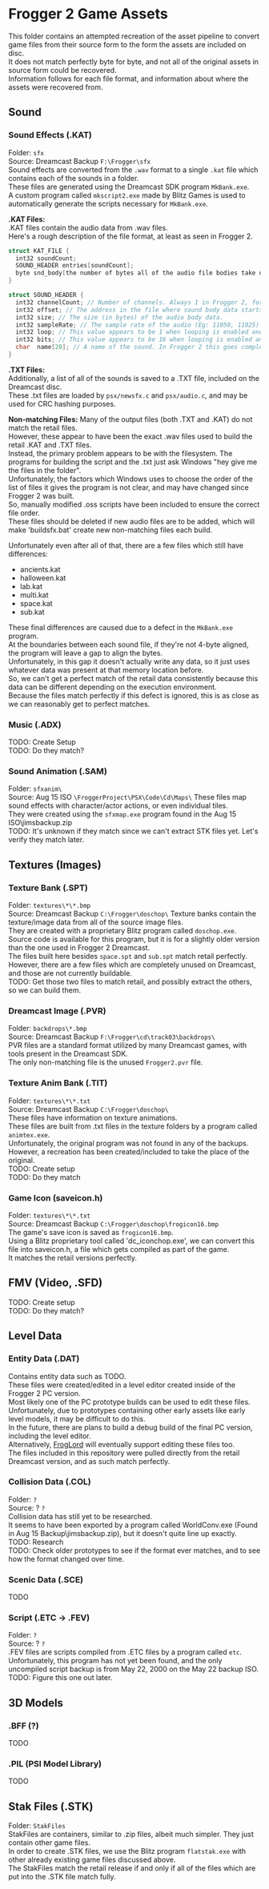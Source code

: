 # Frogger 2 Game Assets

This folder contains an attempted recreation of the asset pipeline to convert game files from their source form to the form the assets are included on disc.  
It does not match perfectly byte for byte, and not all of the original assets in source form could be recovered.  
Information follows for each file format, and information about where the assets were recovered from.  

## Sound
### Sound Effects (.KAT)
Folder: `sfx`  
Source: Dreamcast Backup `F:\Frogger\sfx`  
Sound effects are converted from the `.wav` format to a single `.kat` file which contains each of the sounds in a folder.  
These files are generated using the Dreamcast SDK program `MkBank.exe`.  
A custom program called `mkscript2.exe` made by Blitz Games is used to automatically generate the scripts necessary for `MkBank.exe`.  

**.KAT Files:**  
.KAT files contain the audio data from .wav files.  
Here's a rough description of the file format, at least as seen in Frogger 2.  
```c
struct KAT_FILE {
  int32 soundCount;
  SOUND_HEADER entries[soundCount];
  byte snd_body[the number of bytes all of the audio file bodies take up];
}

struct SOUND_HEADER {
  int32 channelCount; // Number of channels. Always 1 in Frogger 2, for mono audio.
  int32 offset; // The address in the file where sound body data starts.
  int32 size; // The size (in bytes) of the audio body data.
  int32 sampleRate; // The sample rate of the audio (Eg: 11050, 11025)
  int32 loop; // This value appears to be 1 when looping is enabled and 0 when it is not. This value may have other properties too.
  int32 bits; // This value appears to be 16 when looping is enabled and 4 when it is not. This value may have other properties too.
  char  name[20]; // A name of the sound. In Frogger 2 this goes completely empty / unused.
}
```

**.TXT Files:**  
Additionally, a list of all of the sounds is saved to a .TXT file, included on the Dreamcast disc.  
These .txt files are loaded by `psx/newsfx.c` and `psx/audio.c`, and may be used for CRC hashing purposes.  

**Non-matching Files:**
Many of the output files (both .TXT and .KAT) do not match the retail files.  
However, these appear to have been the exact .wav files used to build the retail .KAT and .TXT files.  
Instead, the primary problem appears to be with the filesystem. The programs for building the script and the .txt just ask Windows "hey give me the files in the folder".  
Unfortunately, the factors which Windows uses to choose the order of the list of files it gives the program is not clear, and may have changed since Frogger 2 was built.  
So, manually modified .oss scripts have been included to ensure the correct file order.  
These files should be deleted if new audio files are to be added, which will make 'buildsfx.bat' create new non-matching files each build.  

Unfortunately even after all of that, there are a few files which still have differences:  
 - ancients.kat  
 - halloween.kat  
 - lab.kat  
 - multi.kat  
 - space.kat  
 - sub.kat  

These final differences are caused due to a defect in the `MkBank.exe` program.  
At the boundaries between each sound file, if they're not 4-byte aligned, the program will leave a gap to align the bytes.  
Unfortunately, in this gap it doesn't actually write any data, so it just uses whatever data was present at that memory location before.  
So, we can't get a perfect match of the retail data consistently because this data can be different depending on the execution environment.  
Because the files match perfectly if this defect is ignored, this is as close as we can reasonably get to perfect matches.  

### Music (.ADX)  
TODO: Create Setup  
TODO: Do they match?  

### Sound Animation (.SAM)  
Folder: `sfxanim\`  
Source: Aug 15 ISO `\FroggerProject\PSX\Code\Cd\Maps\` 
These files map sound effects with character/actor actions, or even individual tiles.  
They were created using the `sfxmap.exe` program found in the Aug 15 ISO\jimsbackup.zip  
TODO: It's unknown if they match since we can't extract STK files yet. Let's verify they match later.

## Textures (Images)
### Texture Bank (.SPT)
Folder: `textures\*\*.bmp`  
Source: Dreamcast Backup `C:\Frogger\doschop\`
Texture banks contain the texture/image data from all of the source image files.  
They are created with a proprietary Blitz program called `doschop.exe`.
Source code is available for this program, but it is for a slightly older version than the one used in Frogger 2 Dreamcast.  
The files built here besides `space.spt` and `sub.spt` match retail perfectly.
However, there are a few files which are completely unused on Dreamcast, and those are not currently buildable.  
TODO: Get those two files to match retail, and possibly extract the others, so we can build them.  

### Dreamcast Image (.PVR)
Folder: `backdrops\*.bmp`  
Source: Dreamcast Backup `F:\Frogger\cd\track03\backdrops\`  
PVR files are a standard format utilized by many Dreamcast games, with tools present in the Dreamcast SDK.  
The only non-matching file is the unused `Frogger2.pvr` file.  

### Texture Anim Bank (.TIT)  
Folder: `textures\*\*.txt`  
Source: Dreamcast Backup `C:\Frogger\doschop\`  
These files have information on texture animations.  
These files are built from .txt files in the texture folders by a program called `animtex.exe`.    
Unfortunately, the original program was not found in any of the backups.
However, a recreation has been created/included to take the place of the original.  
TODO: Create setup  
TODO: Do they match

### Game Icon (saveicon.h)  
Folder: `textures\*\*.txt`  
Source: Dreamcast Backup `C:\Frogger\doschop\frogicon16.bmp`  
The game's save icon is saved as `frogicon16.bmp`.  
Using a Blitz proprietary tool called 'dc_iconchop.exe', we can convert this file into saveicon.h, a file which gets compiled as part of the game.  
It matches the retail versions perfectly.  

## FMV (Video, .SFD)
TODO: Create setup  
TODO: Do they match?  

## Level Data
### Entity Data (.DAT)
Contains entity data such as TODO.  
These files were created/edited in a level editor created inside of the Frogger 2 PC version.  
Most likely one of the PC prototype builds can be used to edit these files.  
Unfortunately, due to prototypes containing other early assets like early level models, it may be difficult to do this.  
In the future, there are plans to build a debug build of the final PC version, including the level editor.  
Alternatively, [FrogLord](https://github.com/Kneesnap/FrogLord) will eventually support editing these files too.  
The files included in this repository were pulled directly from the retail Dreamcast version, and as such match perfectly.  

### Collision Data (.COL)
Folder: `?`  
Source: ? `?`  
Collision data has still yet to be researched.  
It seems to have been exported by a program called WorldConv.exe (Found in Aug 15 Backup\jimsbackup.zip), but it doesn't quite line up exactly.  
TODO: Research  
TODO: Check older prototypes to see if the format ever matches, and to see how the format changed over time.  

### Scenic Data (.SCE)
TODO  

### Script (.ETC -> .FEV)
Folder: `?`  
Source: ? `?`  
.FEV files are scripts compiled from .ETC files by a program called `etc`.
Unfortunately, this program has not yet been found, and the only uncompiled script backup is from May 22, 2000 on the May 22 backup ISO.  
TODO: Figure this one out later.  

## 3D Models
### .BFF (?)
TODO  

### .PIL (PSI Model Library)
TODO  

## Stak Files (.STK)
Folder: `StakFiles`  
StakFiles are containers, similar to .zip files, albeit much simpler. They just contain other game files.  
In order to create .STK files, we use the Blitz program `flatstak.exe` with other already existing game files discussed above.   
The StakFiles match the retail release if and only if all of the files which are put into the .STK file match fully.